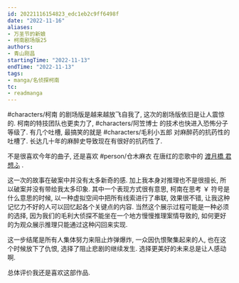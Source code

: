 ```yaml
---
id: 20221116154823_edc1eb2c9ff6498f
date: "2022-11-16"
aliases:
- 万圣节的新娘
- 柯南剧场版25
authors:
- 青山刚昌
startingTime: "2022-11-13"
endTime: "2022-11-13"
tags:
- manga/名侦探柯南
tc:
- readmanga
---
```


#characters/柯南 的剧场版是越来越放飞自我了, 这次的剧场版依旧是让人震惊的.
柯南的特技团队也更卖力了, #characters/阿笠博士 的技术也快进入恐怖分子等级了.
有几个吐槽, 最搞笑的就是 #characters/毛利小五郎 对麻醉药的抗药性的吐槽了.
    长达几十年的麻醉史导致现在有很好的抗药性了.

不是很喜欢今年的曲子, 还是喜欢 #person/仓木麻衣 在唐红的恋歌中的 [渡月橋 君 想ふ](https://www.youtube.com/watch?v=CnomBLcgp90) .

这一次的故事在破案中并没有太多新奇的感.
加上我本身对推理也不是很擅长, 所以破案并没有带给我太多印象.
其中一个表现方式很有意思, 柯南在思考 ￥ 符号是什么意思的时候, 以一种虚拟空间中把所有线索进行了串联, 效果很不错, 让我这种记忆力不好的人可以回忆起各个关键点的内容.
当然这个展示过程可能是一种必须的选择, 因为我们的毛利大侦探不能坐在一个地方慢慢推理案情导致的, 如何更好的为观众展示推理只能通过这种闪回来实现.

这一步结尾是所有人集体努力来阻止炸弹爆炸, 一众因仇恨聚集起来的人, 也在这个时候放下了仇恨, 选择了阻止悲剧的继续发生.
选择更美好的未来总是让人感动啊.

总体评价我还是喜欢这部作品.
